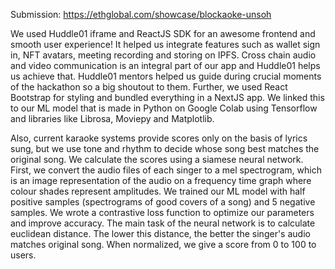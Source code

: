Submission: https://ethglobal.com/showcase/blockaoke-unsoh 

We used Huddle01 iframe and ReactJS SDK for an awesome frontend and smooth user experience! It helped us integrate features such as wallet sign in, NFT avatars, meeting recording and storing on IPFS. Cross chain audio and video communication is an integral part of our app and Huddle01 helps us achieve that. Huddle01 mentors helped us guide during crucial moments of the hackathon so a big shoutout to them. Further, we used React Bootstrap for styling and bundled everything in a NextJS app. We linked this to our ML model that is made in Python on Google Colab using Tensorflow and libraries like Librosa, Moviepy and Matplotlib.

Also, current karaoke systems provide scores only on the basis of lyrics sung, but we use tone and rhythm to decide whose song best matches the original song. We calculate the scores using a siamese neural network. First, we convert the audio files of each singer to a mel spectrogram, which is an image representation of the audio on a frequency time graph where colour shades represent amplitudes. We trained our ML model with half positive samples (spectrograms of good covers of a song) and 5 negative samples. We wrote a contrastive loss function to optimize our parameters and improve accuracy. The main task of the neural network is to calculate euclidean distance. The lower this distance, the better the singer's audio matches original song. When normalized, we give a score from 0 to 100 to users.
